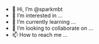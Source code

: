 - 👋 Hi, I’m @sparkmbt
- 👀 I’m interested in ...
- 🌱 I’m currently learning ...
- 💞️ I’m looking to collaborate on ...
- 📫 How to reach me ...

<!---
sparkmbt/sparkmbt is a ✨ special ✨ repository because its `README.md` (this file) appears on your GitHub profile.
You can click the Preview link to take a look at your changes.
--->
